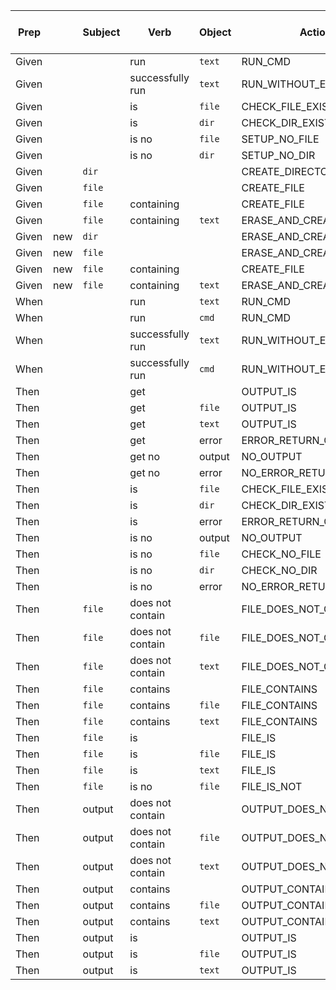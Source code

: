 | Prep  |     |Subject |       Verb       | Object |         Action          | Code block expected |  
|-------|-----|--------|------------------|--------|-------------------------|------------|  
| Given |     |        | run              | `text` | RUN_CMD                 |            |  
| Given |     |        | successfully run | `text` | RUN_WITHOUT_ERROR       |            |  
| Given |     |        | is               | `file` | CHECK_FILE_EXISTENCE    |            |  
| Given |     |        | is               | `dir`  | CHECK_DIR_EXISTENCE     |            |  
| Given |     |        | is no            | `file` | SETUP_NO_FILE           |            |  
| Given |     |        | is no            | `dir`  | SETUP_NO_DIR            |            |  
| Given |     | `dir`  |                  |        | CREATE_DIRECTORY        |            |  
| Given |     | `file` |                  |        | CREATE_FILE             |     X      |  
| Given |     | `file` | containing       |        | CREATE_FILE             |     X      |  
| Given |     | `file` | containing       | `text` | ERASE_AND_CREATE        |            |  
| Given | new | `dir`  |                  |        | ERASE_AND_CREATE        |            |  
| Given | new | `file` |                  |        | ERASE_AND_CREATE        |     X      |  
| Given | new | `file` | containing       |        | CREATE_FILE             |     X      |  
| Given | new | `file` | containing       | `text` | ERASE_AND_CREATE        |            |  
| When  |     |        | run              | `text` | RUN_CMD                 |            |  
| When  |     |        | run              | `cmd`  | RUN_CMD                 |            |  
| When  |     |        | successfully run | `text` | RUN_WITHOUT_ERROR       |            |  
| When  |     |        | successfully run | `cmd`  | RUN_WITHOUT_ERROR       |            |  
| Then  |     |        | get              |        | OUTPUT_IS               |     X      |  
| Then  |     |        | get              | `file` | OUTPUT_IS               |            |  
| Then  |     |        | get              | `text` | OUTPUT_IS               |            |  
| Then  |     |        | get              | error  | ERROR_RETURN_CODE       |            |  
| Then  |     |        | get no           | output | NO_OUTPUT               |            |  
| Then  |     |        | get no           | error  | NO_ERROR_RETURN_CODE    |            |  
| Then  |     |        | is               | `file` | CHECK_FILE_EXISTENCE    |            |  
| Then  |     |        | is               | `dir`  | CHECK_DIR_EXISTENCE     |            |  
| Then  |     |        | is               | error  | ERROR_RETURN_CODE       |            |  
| Then  |     |        | is no            | output | NO_OUTPUT               |            |  
| Then  |     |        | is no            | `file` | CHECK_NO_FILE           |            |  
| Then  |     |        | is no            | `dir`  | CHECK_NO_DIR            |            |  
| Then  |     |        | is no            | error  | NO_ERROR_RETURN_CODE    |            |  
| Then  |     | `file` | does not contain |        | FILE_DOES_NOT_CONTAIN   |     X      |  
| Then  |     | `file` | does not contain | `file` | FILE_DOES_NOT_CONTAIN   |            |  
| Then  |     | `file` | does not contain | `text` | FILE_DOES_NOT_CONTAIN   |            |  
| Then  |     | `file` | contains         |        | FILE_CONTAINS           |     X      |  
| Then  |     | `file` | contains         | `file` | FILE_CONTAINS           |            |  
| Then  |     | `file` | contains         | `text` | FILE_CONTAINS           |            |  
| Then  |     | `file` | is               |        | FILE_IS                 |     X      |  
| Then  |     | `file` | is               | `file` | FILE_IS                 |            |  
| Then  |     | `file` | is               | `text` | FILE_IS                 |            |  
| Then  |     | `file` | is no            | `file` | FILE_IS_NOT             |            |  
| Then  |     | output | does not contain |        | OUTPUT_DOES_NOT_CONTAIN |     X      |  
| Then  |     | output | does not contain | `file` | OUTPUT_DOES_NOT_CONTAIN |            |  
| Then  |     | output | does not contain | `text` | OUTPUT_DOES_NOT_CONTAIN |            |  
| Then  |     | output | contains         |        | OUTPUT_CONTAINS         |     X      |  
| Then  |     | output | contains         | `file` | OUTPUT_CONTAINS         |            |  
| Then  |     | output | contains         | `text` | OUTPUT_CONTAINS         |            |  
| Then  |     | output | is               |        | OUTPUT_IS               |     X      |  
| Then  |     | output | is               | `file` | OUTPUT_IS               |            |  
| Then  |     | output | is               | `text` | OUTPUT_IS               |            |  
